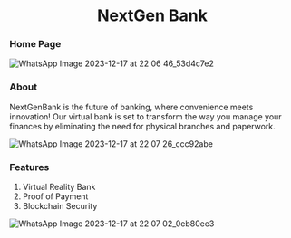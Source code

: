 #  <center>NextGen Bank</center>

### Home Page
![WhatsApp Image 2023-12-17 at 22 06 46_53d4c7e2](https://github.com/AdityaSingh2005/Virtual-Bank---VR-Blockchain-WebDev/assets/103613774/c9213f35-500c-44eb-ab5b-7628a117d903)

### About 
<p>NextGenBank is the future of banking, where convenience meets innovation! Our virtual bank is set to transform the way you manage your finances by eliminating the need for physical branches and paperwork.</p>

![WhatsApp Image 2023-12-17 at 22 07 26_ccc92abe](https://github.com/AdityaSingh2005/Virtual-Bank---VR-Blockchain-WebDev/assets/103613774/e8d1b089-b565-4037-8316-2a505132ffe6)

### Features 
 1. Virtual Reality Bank
 2. Proof of Payment
 3. Blockchain Security
    
![WhatsApp Image 2023-12-17 at 22 07 02_0eb80ee3](https://github.com/AdityaSingh2005/Virtual-Bank---VR-Blockchain-WebDev/assets/103613774/605a060a-62a2-4b12-8637-917523944ac7)
